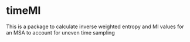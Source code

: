 # timeMI
This is a package to calculate inverse weighted entropy and MI values for an MSA to account for uneven time sampling
